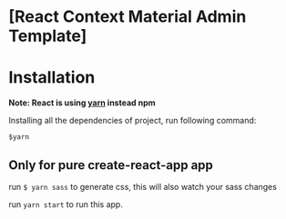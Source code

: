 # [React Context Material Admin Template]

# Installation

**Note: React is using [yarn](https://yarnpkg.com/en/docs/install) instead npm**

Installing all the dependencies of project, run following command:

`$yarn`

## Only for pure create-react-app app

run `$ yarn sass` to generate css, this will also watch your sass changes

run `yarn start` to run this app.
